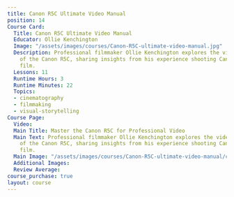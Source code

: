 ```yaml
---
title: Canon R5C Ultimate Video Manual
position: 14
Course Card:
  Title: Canon R5C Ultimate Video Manual
  Educator: Ollie Kenchington
  Image: "/assets/images/courses/Canon-R5C-ultimate-video-manual.jpg"
  Description: Professional filmmaker Ollie Kenchington explores the video capabilities
    of the Canon R5C, sharing insights from his experience shooting Canon's launch
    film.
  Lessons: 11
  Runtime Hours: 3
  Runtime Minutes: 22
  Topics:
  - cinematography
  - filmmaking
  - visual-storytelling
Course Page:
  Video: 
  Main Title: Master the Canon R5C for Professional Video
  Main Text: Professional filmmaker Ollie Kenchington explores the video capabilities
    of the Canon R5C, sharing insights from his experience shooting Canon's launch
    film.
  Main Image: "/assets/images/courses/Canon-R5C-ultimate-video-manual/canon-r5c-ultimate-video-manual-main.jpg"
  Additional Images: 
  Review Average: 
course_purchase: true
layout: course
---
```


